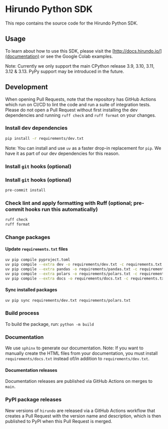 # Hirundo Python SDK

This repo contains the source code for the Hirundo Python SDK.

## Usage

To learn about how to use this SDK, please visit the [http://docs.hirundo.io/](documentation) or see the Google Colab examples.

Note: Currently we only support the main CPython release 3.9, 3.10, 3.11, 3.12 & 3.13. PyPy support may be introduced in the future.

## Development

When opening Pull Requests, note that the repository has GitHub Actions which run on CI/CD to lint the code and run a suite of integration tests. Please do not open a Pull Request without first installing the dev dependencies and running `ruff check` and `ruff format` on your changes.

### Install dev dependencies

```bash
pip install -r requirements/dev.txt
```

Note: You can install and use `uv` as a faster drop-in replacement for `pip`. We have it as part of our dev dependencies for this reason.

### Install `git` hooks (optional)
### Install `git` hooks (optional)

```bash
pre-commit install
```

### Check lint and apply formatting with Ruff (optional; pre-commit hooks run this automatically)

```bash
ruff check
ruff format
```

### Change packages

#### Update `requirements.txt` files

```bash
uv pip compile pyproject.toml
uv pip compile --extra dev -o requirements/dev.txt -c requirements.txt pyproject.toml
uv pip compile --extra pandas -o requirements/pandas.txt -c requirements.txt pyproject.toml
uv pip compile --extra polars -o requirements/polars.txt -c requirements.txt pyproject.toml
uv pip compile --extra docs -o requirements/docs.txt -c requirements.txt pyproject.toml
```

#### Sync installed packages

```bash
uv pip sync requirements/dev.txt requirements/polars.txt
```

### Build process

To build the package, run:
`python -m build`

### Documentation

We use `sphinx` to generate our documentation. Note: If you want to manually create the HTML files from your documentation, you must install `requirements/docs.txt` instead of/in addition to `requirements/dev.txt`.

#### Documentation releases
Documentation releases are published via GitHub Actions on merges to `main`.

### PyPI package releases

New versions of `hirundo` are released via a GitHub Actions workflow that creates a Pull Request with the version name and description, which is then published to PyPI when this Pull Request is merged.

